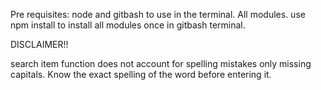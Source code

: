 Pre requisites:
node and gitbash to use in the terminal.
All modules. use npm install to install all modules once in gitbash terminal.

DISCLAIMER!!

search item function does not account for spelling mistakes only missing capitals. Know the exact spelling of the word before entering it.
